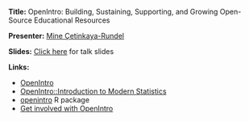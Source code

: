 **Title:** OpenIntro: Building, Sustaining, Supporting, and Growing Open-Source Educational Resources

**Presenter:** [Mine Çetinkaya-Rundel](http://mine-cr.com/) 

**Slides:** [Click here](https://bit.ly/openintro-jsm2021) for talk slides

**Links:** 

- [OpenIntro](https://openintro.org/)
- [OpenIntro::Introduction to Modern Statistics](http://openintro.org/book/ims)
- [openintro](http://openintrostat.github.io/openintro) R package
- [Get involved with OpenIntro](https://www.openintro.org/teachers/get_involved/)
